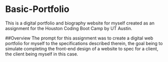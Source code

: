 # Basic-Portfolio
This is a digital portfolio and biography website for myself created as an assignment for the Houston Coding Boot Camp by UT Austin.

##Overview
The prompt for this assignment was to create a digital web portfolio for myself to the specifications described therein, the goal being to simulate completing the front-end design of a website to spec for a client, the client being myself in this case. 

